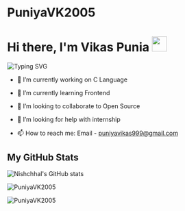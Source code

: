# PuniyaVK2005

<h1 >Hi there, I'm Vikas Punia <img src="https://media.giphy.com/media/hvRJCLFzcasrR4ia7z/giphy.gif" width="35"></h1>

![Typing SVG](https://readme-typing-svg.herokuapp.com/?lines=Welcome+to+my+Github+profile)


- 🔭 I’m currently working on C Language 

- 🌱 I’m currently learning Frontend

- 👯 I’m looking to collaborate to Open Source

- 🤔 I’m looking for help with internship

- 📫 How to reach me: Email - puniyavikas999@gmail.com


## My GitHub Stats

![Nishchhal's GitHub stats](https://github-readme-stats.vercel.app/api?username=PuniyaVK2005&count_private=true&theme=radical)

<p><img align="center" src="https://github-readme-streak-stats.herokuapp.com/?user=PuniyaVK2005&theme=radical" alt="PuniyaVK2005" /></p>

<p><img align="center" src="https://github-readme-stats.vercel.app/api/top-langs?username=PuniyaVK2005&show_icons=true&locale=en&layout=compact&theme=radical" alt="PuniyaVK2005" /></p>
